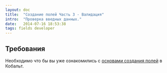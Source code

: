 ```yaml
---
layout: doc
title:  "Создание полей Часть 3 - Валидация"
intro:  "Проверка введных данных."
date:   2014-07-16 18:53:38
tags: fields developer
---
```


## Требования

Необходимо что бы вы уже ознакомились с [основами создания полей](/ru/cobalt/create-cobalt-field-base/) в Кобальт.

